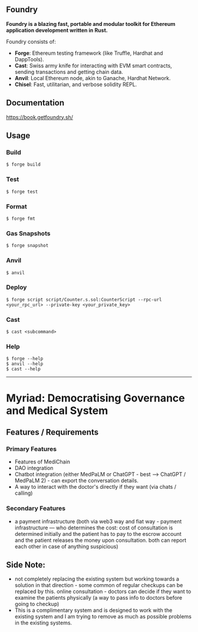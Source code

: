 ## Foundry

**Foundry is a blazing fast, portable and modular toolkit for Ethereum application development written in Rust.**

Foundry consists of:

-   **Forge**: Ethereum testing framework (like Truffle, Hardhat and DappTools).
-   **Cast**: Swiss army knife for interacting with EVM smart contracts, sending transactions and getting chain data.
-   **Anvil**: Local Ethereum node, akin to Ganache, Hardhat Network.
-   **Chisel**: Fast, utilitarian, and verbose solidity REPL.

## Documentation

https://book.getfoundry.sh/

## Usage

### Build

```shell
$ forge build
```

### Test

```shell
$ forge test
```

### Format

```shell
$ forge fmt
```

### Gas Snapshots

```shell
$ forge snapshot
```

### Anvil

```shell
$ anvil
```

### Deploy

```shell
$ forge script script/Counter.s.sol:CounterScript --rpc-url <your_rpc_url> --private-key <your_private_key>
```

### Cast

```shell
$ cast <subcommand>
```

### Help

```shell
$ forge --help
$ anvil --help
$ cast --help
```


----------------------------------------------------
# Myriad: Democratising Governance and Medical System

## Features / Requirements

### Primary Features

- Features of MediChain
- DAO integration
- Chatbot integration (either MedPaLM or ChatGPT - best --> ChatGPT / MedPaLM 2) - can export the conversation details.
- A way to interact with the doctor's directly if they want (via chats / calling)

### Secondary Features
- a payment infrastructure (both via web3 way and fiat way - payment infrastructure — who determines the cost: cost of consultation is determined initially and the patient has to pay to the escrow account and the patient releases the money upon consultation. both can report each other in case of anything suspicious)

## Side Note:
- not completely replacing the existing system but working towards a solution in that direction - some common of regular checkups can be replaced by this. online consultation - doctors can decide if they want to examine the patients physically (a way to pass info to doctors before going to checkup)
- This is a complimentary system and is designed to work with the existing system and I am trying to remove as much as possible problems in the existing systems.
